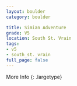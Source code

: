 ```yaml
---
layout: boulder
category: boulder

title: Simian Adventure
grade: V5
location: South St. Vrain
tags:
- v5
- south_st._vrain
full_page: false
---
```




More Info
{: .largetype}

